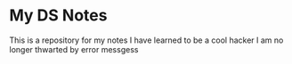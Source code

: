# My DS Notes

This is a repository for my notes
I have learned to be a cool hacker
I am no longer thwarted by error messgess
